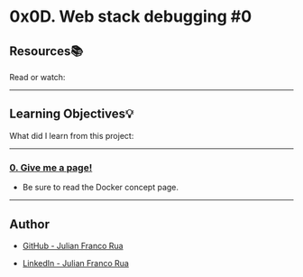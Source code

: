 # 0x0D. Web stack debugging #0

## Resources:books:
Read or watch:

---
## Learning Objectives:bulb:
What did I learn from this project:

---

### [0. Give me a page!](./0-give_me_a_page)
* Be sure to read the Docker concept page.

---

## Author

* [GitHub - Julian Franco Rua](https://github.com/julianfrancor)

* [LinkedIn - Julian Franco Rua](https://www.linkedin.com/in/julianfrancor/)
